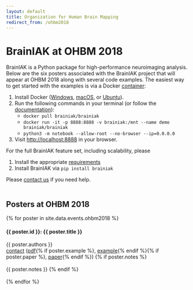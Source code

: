 ```yaml
---
layout: default
title: Organization for Human Brain Mapping
redirect_from: /ohbm2018
---
```


# BrainIAK at OHBM 2018
<div class='row text'>
<div class='col-lg-6'>
BrainIAK is a Python package for high-performance neuroimaging analysis. Below are the six posters associated with the BrainIAK project that will appear at OHBM 2018 along with several code examples.
The easiest way to get started with the examples is via a Docker <a href='https://www.docker.com/what-container'>container</a>:
<ol>
   <li>Install Docker (<a href='https://www.docker.com/docker-windows#availability'>Windows</a>, <a href='https://www.docker.com/docker-mac#availability'>macOS</a>, or <a href='https://www.docker.com/docker-ubuntu#availability'>Ubuntu</a>).</li>
   <li>Run the following commands in your terminal (or follow the <a href='/docs/#docker'>documentation</a>):
   <ul>
     <li><code>docker pull brainiak/brainiak</code></li>
     <li><code>docker run -it -p 8888:8888 -v brainiak:/mnt --name demo brainiak/brainiak</code></li>
     <li><code>python3 -m notebook --allow-root --no-browser --ip=0.0.0.0</code></li>
   </ul>
   </li>
   <li>Visit <a href='http://localhost:8888'>http://localhost:8888</a> in your browser.</li>
</ol>

For the full BrainIAK feature set, including scalability, please
<ol>
   <li>Install the appropriate <a href='http://brainiak.org/docs/#requirements'>requirements</a></li>
   <li>Install BrainIAK via <code>pip install brainiak</code></li>
</ol>
Please <a href='http://brainiak.org/docs/#support'>contact us</a> if you need help.
<br><br>
</div>
</div>

## Posters at OHBM 2018
{% for poster in site.data.events.ohbm2018 %}
<div class='row'>
<div class='col-lg-6'>
 <h4 class="section-heading">{{ poster.id }}: {{ poster.title }}</h4>
<div class='text'>
{{ poster.authors }} <br>
<a href='mailto:{{ poster.contact }}?subject=OHBM%202018%20poster'>contact</a>
(<a href='/events/ohbm2018/{{ poster.pdf }}'>pdf</a>{% if poster.example %}, <a href='{{ poster.example }}'>example</a>{% endif %}{% if poster.paper %}, <a href='{{ poster.paper }}'>paper</a>{% endif %})
{% if poster.notes %} <br><br>{{ poster.notes }} {% endif %}
</div>
</div>
</div>
<br>
{% endfor %}
